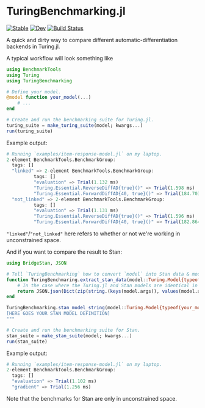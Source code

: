 # TuringBenchmarking.jl

[![Stable](https://img.shields.io/badge/docs-stable-blue.svg)](https://torfjelde.github.io/TuringBenchmarking.jl/stable/)
[![Dev](https://img.shields.io/badge/docs-dev-blue.svg)](https://torfjelde.github.io/TuringBenchmarking.jl/dev/)
[![Build Status](https://github.com/torfjelde/TuringBenchmarking.jl/actions/workflows/CI.yml/badge.svg?branch=main)](https://github.com/torfjelde/TuringBenchmarking.jl/actions/workflows/CI.yml?query=branch%3Amain)

A quick and dirty way to compare different automatic-differentiation backends in Turing.jl.

A typical workflow will look something like

``` julia
using BenchmarkTools
using Turing
using TuringBenchmarking

# Define your model.
@model function your_model(...)
    # ...
end

# Create and run the benchmarking suite for Turing.jl.
turing_suite = make_turing_suite(model; kwargs...)
run(turing_suite)
```

Example output:

``` julia
# Running `examples/item-response-model.jl` on my laptop.
2-element BenchmarkTools.BenchmarkGroup:
  tags: []
  "linked" => 2-element BenchmarkTools.BenchmarkGroup:
          tags: []
          "evaluation" => Trial(1.132 ms)
          "Turing.Essential.ReverseDiffAD{true}()" => Trial(1.598 ms)
          "Turing.Essential.ForwardDiffAD{40, true}()" => Trial(184.703 ms)
  "not_linked" => 2-element BenchmarkTools.BenchmarkGroup:
          tags: []
          "evaluation" => Trial(1.131 ms)
          "Turing.Essential.ReverseDiffAD{true}()" => Trial(1.596 ms)
          "Turing.Essential.ForwardDiffAD{40, true}()" => Trial(182.864 ms)
```

`"linked"`/`"not_linked"` here refers to whether or not we're working in unconstrained space.

And if you want to compare the result to Stan:

``` julia
using BridgeStan, JSON

# Tell `TuringBenchmarking` how to convert `model` into Stan data & model.
function TuringBenchmaring.extract_stan_data(model::Turing.Model{typeof(your_model)})
    # In the case where the Turing.jl and Stan models are identical in what they expect we can just do:
    return JSON.json(Dict(zip(string.(keys(model.args)), values(model.args))))
end

TuringBenchmarking.stan_model_string(model::Turing.Model{typeof(your_model)}) = """
[HERE GOES YOUR STAN MODEL DEFINITION]
"""

# Create and run the benchmarking suite for Stan.
stan_suite = make_stan_suite(model; kwargs...)
run(stan_suite)
```

Example output:

``` julia
# Running `examples/item-response-model.jl` on my laptop.
2-element BenchmarkTools.BenchmarkGroup:
  tags: []
  "evaluation" => Trial(1.102 ms)
  "gradient" => Trial(1.256 ms)
```

Note that the benchmarks for Stan are only in unconstrained space.
